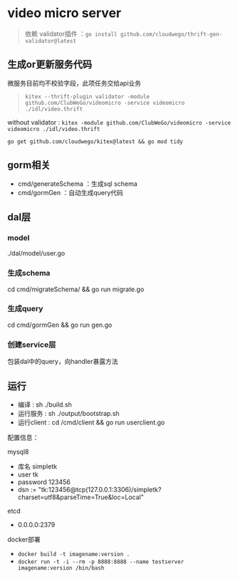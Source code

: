 # video micro server

> 依赖 validator插件 ：`go install github.com/cloudwego/thrift-gen-validator@latest`
## 生成or更新服务代码
微服务目前均不校验字段，此项任务交给api业务
> `kitex --thrift-plugin validator -module github.com/ClubWeGo/videomicro -service videomicro ./idl/video.thrift`

without validator : `kitex -module github.com/ClubWeGo/videomicro -service videomicro ./idl/video.thrift`

`go get github.com/cloudwego/kitex@latest && go mod tidy`

## gorm相关
- cmd/generateSchema ：生成sql schema
- cmd/gormGen ：自动生成query代码

## dal层
### model
./dal/model/user.go

### 生成schema
cd cmd/migrateSchema/ && go run migrate.go

### 生成query
cd cmd/gormGen && go run gen.go

### 创建service层
包装dal中的query，向handler暴露方法 

## 运行
- 编译 : sh ./build.sh
- 运行服务 : sh ./output/bootstrap.sh
- 运行client : cd /cmd/client && go run userclient.go

配置信息：

mysql8
- 库名 simpletk
- user tk
- password 123456
- dsn := "tk:123456@tcp(127.0.0.1:3306)/simpletk?charset=utf8&parseTime=True&loc=Local"

etcd
- 0.0.0.0:2379

docker部署
- `docker build -t imagename:version .`
- `docker run -t -i --rm -p 8888:8888 --name testserver imagename:version /bin/bash`